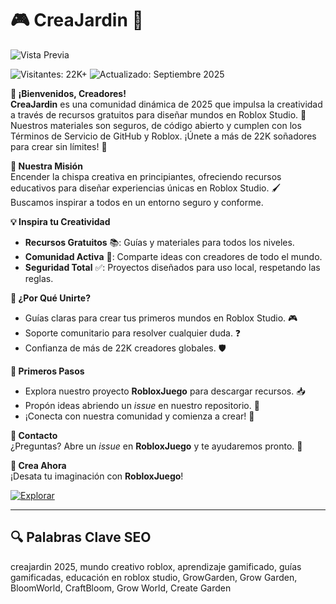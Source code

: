 # 🎮 CreaJardin 🌈  


![Vista Previa](https://i.imgur.com/ZqvaHcL.jpeg) 



![Visitantes: 22K+](https://img.shields.io/badge/Visitantes-22K+-ff9f43) ![Actualizado: Septiembre 2025](https://img.shields.io/badge/Actualizado-Septiembre_2025-3498db)  

**🌟 ¡Bienvenidos, Creadores!**  
**CreaJardin** es una comunidad dinámica de 2025 que impulsa la creatividad a través de recursos gratuitos para diseñar mundos en Roblox Studio. 🎲 Nuestros materiales son seguros, de código abierto y cumplen con los Términos de Servicio de GitHub y Roblox. ¡Únete a más de 22K soñadores para crear sin límites! 🚀  

**🎯 Nuestra Misión**  
Encender la chispa creativa en principiantes, ofreciendo recursos educativos para diseñar experiencias únicas en Roblox Studio. 🖌️ Buscamos inspirar a todos en un entorno seguro y conforme.  

**💡 Inspira tu Creatividad**  
- **Recursos Gratuitos** 📚: Guías y materiales para todos los niveles.  
- **Comunidad Activa** 🤝: Comparte ideas con creadores de todo el mundo.  
- **Seguridad Total** ✅: Proyectos diseñados para uso local, respetando las reglas.  

**🌈 ¿Por Qué Unirte?**  
- Guías claras para crear tus primeros mundos en Roblox Studio. 🎮  
- Soporte comunitario para resolver cualquier duda. ❓  
- Confianza de más de 22K creadores globales. 🛡️  

**🚀 Primeros Pasos**  
- Explora nuestro proyecto **RobloxJuego** para descargar recursos. 📥  
- Propón ideas abriendo un *issue* en nuestro repositorio. 💬  
- ¡Conecta con nuestra comunidad y comienza a crear! 🎉  

**📩 Contacto**  
¿Preguntas? Abre un *issue* en **RobloxJuego** y te ayudaremos pronto. 🌟  

**🎉 Crea Ahora**  
¡Desata tu imaginación con **RobloxJuego**!  

[![Explorar](https://img.shields.io/badge/Explorar-AHORA-blueviolet)](https://github.com/CreaJardin/RobloxJuego)  

---

## 🔍 Palabras Clave SEO  

creajardin 2025, mundo creativo roblox, aprendizaje gamificado, guías gamificadas, educación en roblox studio, GrowGarden, Grow Garden, BloomWorld, CraftBloom, Grow World, Create Garden
